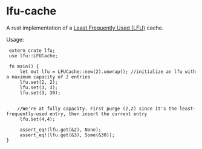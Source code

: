 # lfu-cache
A rust implementation of a [Least Frequently Used (LFU)](https://en.wikipedia.org/wiki/Least_frequently_used) cache.


Usage:
```
 extern crate lfu;
 use lfu::LFUCache;

 fn main() {
     let mut lfu = LFUCache::new(2).unwrap(); //initialize an lfu with a maximum capacity of 2 entries
     lfu.set(2, 2);
     lfu.set(3, 3);
     lfu.set(3, 30);
    
    
    //We're at fully capacity. First purge (2,2) since it's the least-frequently-used entry, then insert the current entry
     lfu.set(4,4); 
    
     assert_eq!(lfu.get(&2), None);
     assert_eq!(lfu.get(&3), Some(&30));
}
```
